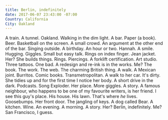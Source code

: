 ```yaml
---
title: Berlin, indefinitely
date: 2017-06-07 23:43:00 -07:00
Country: California
City: Oakland
---
```


A train. A tunnel. Oakland. Walking in the dim light. A bar. Paper (a book). Beer. Basketball on the screen. A small crowd. An argument at the other end of the bar. Singing outside. A birthday. An hour or two. Hannah. A smile. Hugging. Giggles. Small but easy talk. Rings on index finger. Jean jacket. Her? She builds things. Rings. Piercings. A forklift certification. Art studio. Three tattoos. One bad. A redesign and re-ink is in the works. Me? The book. The work. The web. The charming British thing. A walk. A Mexican joint. Burritos. Comic books. Transmetropolitan. A walk to her car. It's dirty. She tidies up and for the first time I notice her body. A short drive in the dark. Podcasts. Song Exploder. Her place. More giggles. A story. A famous neighbour, who happens to be one of my favourite writers, is her friend. I see this guy's place. His house. His lawn. That's where *he* lives. Goosebumps. Her front door. The jangling of keys. A dog called Bear. A kitchen. Wine. An evening. A morning. A story. Her? Berlin, indefinitely. Me? San Francisco, I guess.